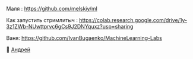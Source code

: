 Маля : https://github.com/melskiy/ml

Как запустить стримлитыч : https://colab.research.google.com/drive/1y-3z1ZWb-NUwttprvc6gCs9J2DNYquxz?usp=sharing

Ваня: https://github.com/IvanBugaenko/MachineLearning-Labs

🍉 [Андрей](https://github.com/ledi-bruh/ml-labs)
